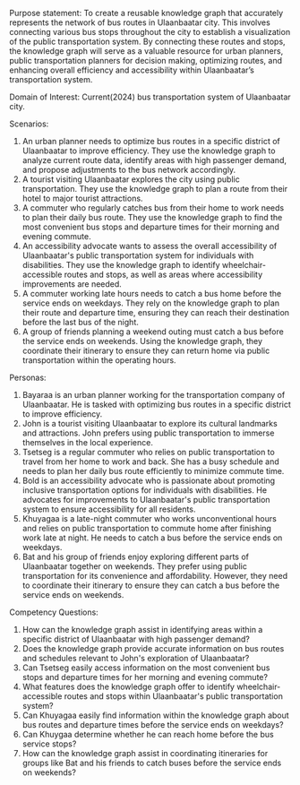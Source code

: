 Purpose statement:
To create a reusable knowledge graph that accurately represents the network of bus routes in 
Ulaanbaatar city. This involves connecting various bus stops throughout the city to establish a 
visualization of the public transportation system. By connecting these routes and stops, the 
knowledge graph will serve as a valuable resource for urban planners, public transportation 
planners for decision making, optimizing routes, and enhancing overall efficiency and accessibility 
within Ulaanbaatar’s transportation system.

Domain of Interest:
Current(2024) bus transportation system of Ulaanbaatar city.

Scenarios:
1. An urban planner needs to optimize bus routes in a specific district of Ulaanbaatar to improve efficiency.
   They use the knowledge graph to analyze current route data, identify areas with high passenger demand, and
   propose adjustments to the bus network accordingly.
2. A tourist visiting Ulaanbaatar explores the city using public transportation. They use the knowledge graph
   to plan a route from their hotel to major tourist attractions.
3. A commuter who regularly catches bus from their home to work needs to plan their daily bus route. They use
   the knowledge graph to find the most convenient bus stops and departure times for their morning and evening
   commute.
4. An accessibility advocate wants to assess the overall accessibility of Ulaanbaatar's public transportation
   system for individuals with disabilities. They use the knowledge graph to identify wheelchair-accessible
   routes and stops, as well as areas where accessibility improvements are needed.
5. A commuter working late hours needs to catch a bus home before the service ends on weekdays.
   They rely on the knowledge graph to plan their route and departure time, ensuring they can reach their
   destination before the last bus of the night.
6. A group of friends planning a weekend outing must catch a bus before the service ends on weekends.
   Using the knowledge graph, they coordinate their itinerary to ensure they can return home via public
   transportation within the operating hours.

Personas:
1. Bayaraa is an urban planner working for the transportation company of Ulaanbaatar.
   He is tasked with optimizing bus routes in a specific district to improve efficiency.
2. John is a tourist visiting Ulaanbaatar to explore its cultural landmarks and attractions.
   John prefers using public transportation to immerse themselves in the local experience.
3. Tsetseg is a regular commuter who relies on public transportation to travel from her home
   to work and back. She has a busy schedule and needs to plan her daily bus route
   efficiently to minimize commute time.
4. Bold is an accessibility advocate who is passionate about promoting inclusive transportation
   options for individuals with disabilities. He advocates for improvements to Ulaanbaatar's
   public transportation system to ensure accessibility for all residents.
5. Khuyagaa is a late-night commuter who works unconventional hours and relies on public
   transportation to commute home after finishing work late at night. He needs to catch a
   bus before the service ends on weekdays.
6. Bat and his group of friends enjoy exploring different parts of Ulaanbaatar together on weekends.
   They prefer using public transportation for its convenience and affordability. However, they need
   to coordinate their itinerary to ensure they can catch a bus before the service ends on weekends. 

Competency Questions:
1. How can the knowledge graph assist in identifying areas within a specific district of Ulaanbaatar with
   high passenger demand?
2. Does the knowledge graph provide accurate information on bus routes and schedules relevant to John's
   exploration of Ulaanbaatar?
3. Can Tsetseg easily access information on the most convenient bus stops and departure times for her morning
   and evening commute?
4. What features does the knowledge graph offer to identify wheelchair-accessible routes and stops within
   Ulaanbaatar's public transportation system?
5. Can Khuyagaa easily find information within the knowledge graph about bus routes and departure times
   before the service ends on weekdays?
6. Can Khuygaa determine whether he can reach home before the bus service stops?
7. How can the knowledge graph assist in coordinating itineraries for groups like Bat and his friends to
   catch buses before the service ends on weekends?
